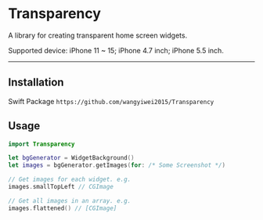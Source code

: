 # Transparency
A library for creating transparent home screen widgets.

Supported device: iPhone 11 ~ 15; iPhone 4.7 inch; iPhone 5.5 inch.

---

## Installation

Swift Package `https://github.com/wangyiwei2015/Transparency`



## Usage

```swift
import Transparency
```

```swift
let bgGenerator = WidgetBackground()
let images = bgGenerator.getImages(for: /* Some Screenshot */)

// Get images for each widget. e.g.
images.smallTopLeft // CGImage

// Get all images in an array. e.g.
images.flattened() // [CGImage]
```


